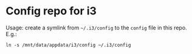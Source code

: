 # Config repo for i3

Usage: create a symlink from `~/.i3/config` to the `config` file in this repo.  E.g.:

```
ln -s /mnt/data/appdata/i3/config ~/.i3/config
```
